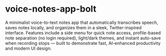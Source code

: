 # voice-notes-app-bolt
A minimalist voice-to-text notes app that automatically transcribes speech, saves notes locally, and organizes them in a sleek, Twitter-inspired interface. Features include a side menu for quick note access, profile-based note separation (no login required), light/dark themes, and instant auto-save when recording stops — built to demonstrate fast, AI-enhanced productivity and modern UI design.
